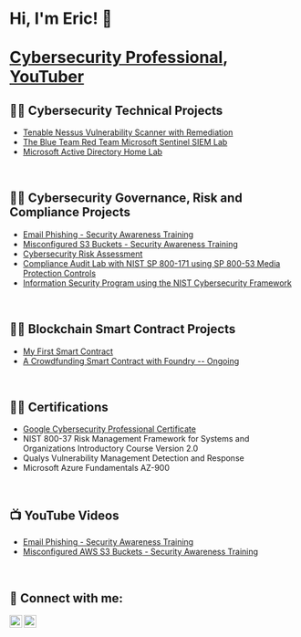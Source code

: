 <h1>Hi, I'm Eric! 👋<br/><a href="https://www.linkedin.com/in/eric-chun-b536711a/">
  <br/>
  Cybersecurity Professional</a>, <a href="https://www.youtube.com/c/WhatTheHackdude">YouTuber</a></h1>

<h2>👨‍💻 Cybersecurity Technical Projects</h2>

  - [Tenable Nessus Vulnerability Scanner with Remediation](https://github.com/chun-eric/nessus-scanner)
  - [The Blue Team Red Team Microsoft Sentinel SIEM Lab](https://github.com/chun-eric/sentinel-siem)
  - [Microsoft Active Directory Home Lab](https://github.com/chun-eric/active-directory-homelab)


<br/>
<h2>👨‍💻 Cybersecurity Governance, Risk and Compliance Projects</h2>


  - [Email Phishing - Security Awareness Training]()
  - [Misconfigured S3 Buckets - Security Awareness Training](https://github.com/chun-eric/misconfigureds3)
  - [Cybersecurity Risk Assessment](https://github.com/chun-eric/active-directory-homelab)
  - [Compliance Audit Lab with NIST SP 800-171 using SP 800-53 Media Protection Controls](https://github.com/chun-eric/grcauditlab/blob/main/README.md)
  - [Information Security Program using the NIST Cybersecurity Framework](https://github.com/chun-eric/sentinel-honeypot1)
  


<br/>
<h2>👨‍💻 Blockchain Smart Contract Projects</h2>

  - [My First Smart Contract](https://github.com/chun-eric/first-smart-contract)
  - [A Crowdfunding Smart Contract with Foundry -- Ongoing](https://github.com/chun-eric/foundry_crowdfunding)

 
<br/>
<h2>👨‍💻 Certifications</h2>

  - [Google Cybersecurity Professional Certificate](https://www.coursera.org/account/accomplishments/professional-cert/24PFFD9EF64K)
  - NIST 800-37 Risk Management Framework for Systems and Organizations Introductory Course Version 2.0
  - Qualys Vulnerability Management Detection and Response
  - Microsoft Azure Fundamentals AZ-900

<br/>
<h2>📺 YouTube Videos</h2>

  - [Email Phishing - Security Awareness Training](https://github.com/chun-eric/sentinel-siem-chatgpt)
  - [Misconfigured AWS S3 Buckets - Security Awareness Training](https://github.com/chun-eric/misconfigureds3)

<br/>
<h2> 🤳 Connect with me:</h2>

[<img align="left" alt="Eric Chun | YouTube" width="22px" src="https://cdn.jsdelivr.net/npm/simple-icons@v3/icons/youtube.svg" />][youtube]
[<img align="left" alt="Eric Chun | LinkedIn" width="22px" src="https://cdn.jsdelivr.net/npm/simple-icons@v3/icons/linkedin.svg" />][linkedin]



[youtube]: https://www.youtube.com/c/whatthehackdude
[linkedin]: https://linkedin.com/in/eric-chun-b536711a/

<!--
**joshmadakor1/joshmadakor1** is a ✨ _special_ ✨ repository because its `README.md` (this file) appears on your GitHub profile.

Here are some ideas to get you started:

- 🔭 I’m currently working on ...
- 🌱 I’m currently learning ...
- 👯 I’m looking to collaborate on ...
- 🤔 I’m looking for help with ...
- 💬 Ask me about ...
- 📫 How to reach me: ...
- 😄 Pronouns: ...
- ⚡ Fun fact: ...
-->
